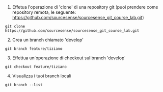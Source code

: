 1. Effetua l'operazione di 'clone' di una repository git (puoi prendere come repository remota, le seguente: https://github.com/sourcesense/sourcesense_git_course_lab.git)
```
git clone https://github.com/sourcesense/sourcesense_git_course_lab.git
```
2. Crea un branch chiamato 'develop'
```
git branch feature/tiziano
```
3. Effettua un'operazione di checkout sul branch 'develop'
```
git checkout feature/tiziano
```
4. Visualizza i tuoi branch locali
```
git branch --list
```